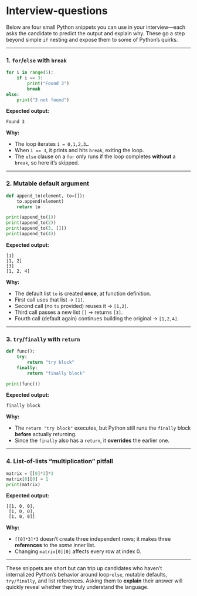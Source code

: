# Interview-questions

Below are four small Python snippets you can use in your interview—each asks the candidate to predict the output and explain why. These go a step beyond simple `if` nesting and expose them to some of Python’s quirks.

---

### 1. `for`/`else` with `break`

```python
for i in range(5):
    if i == 3:
        print("Found 3")
        break
else:
    print("3 not found")
```

**Expected output:**
```
Found 3
```

**Why:**  
- The loop iterates `i = 0,1,2,3…`  
- When `i == 3`, it prints and hits `break`, exiting the loop.  
- The `else` clause on a `for` only runs if the loop completes **without** a `break`, so here it’s skipped.

---

### 2. Mutable default argument

```python
def append_to(element, to=[]):
    to.append(element)
    return to

print(append_to(1))
print(append_to(2))
print(append_to(3, []))
print(append_to(4))
```

**Expected output:**
```
[1]
[1, 2]
[3]
[1, 2, 4]
```

**Why:**  
- The default list `to` is created **once**, at function definition.  
- First call uses that list → `[1]`.  
- Second call (no `to` provided) reuses it → `[1,2]`.  
- Third call passes a new list `[]` → returns `[3]`.  
- Fourth call (default again) continues building the original → `[1,2,4]`.

---

### 3. `try`/`finally` with `return`

```python
def func():
    try:
        return "try block"
    finally:
        return "finally block"

print(func())
```

**Expected output:**
```
finally block
```

**Why:**  
- The `return "try block"` executes, but Python still runs the `finally` block **before** actually returning.  
- Since the `finally` also has a `return`, it **overrides** the earlier one.

---

### 4. List-of-lists “multiplication” pitfall

```python
matrix = [[0]*3]*3
matrix[0][0] = 1
print(matrix)
```

**Expected output:**
```
[[1, 0, 0],
 [1, 0, 0],
 [1, 0, 0]]
```

**Why:**  
- `[[0]*3]*3` doesn’t create three independent rows; it makes three **references** to the *same* inner list.  
- Changing `matrix[0][0]` affects every row at index 0.

---

These snippets are short but can trip up candidates who haven’t internalized Python’s behavior around loop-`else`, mutable defaults, `try/finally`, and list references. Asking them to **explain** their answer will quickly reveal whether they truly understand the language.

